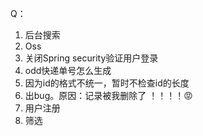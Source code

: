 Q：

1. 后台搜索
2. Oss
3. 关闭Spring security验证用户登录
4. odd快递单号怎么生成 
5. 因为id的格式不统一，暂时不检查id的长度
6. 出bug。原因：记录被我删除了  ！！！！😡
7. 用户注册
8. 筛选


